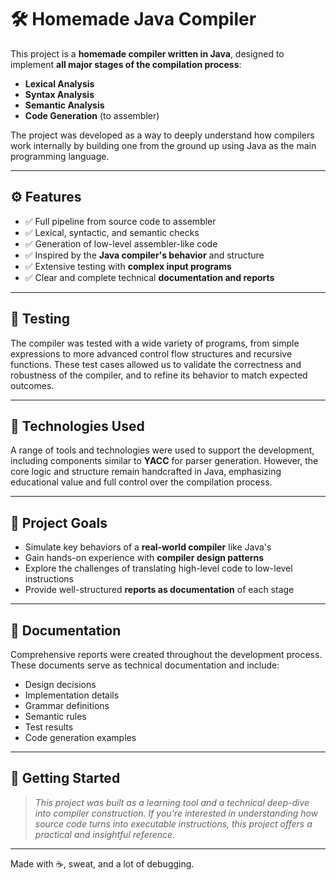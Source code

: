 # 🛠️ Homemade Java Compiler

This project is a **homemade compiler written in Java**, designed to implement **all major stages of the compilation process**:  
- **Lexical Analysis**  
- **Syntax Analysis**  
- **Semantic Analysis**  
- **Code Generation** (to assembler)

The project was developed as a way to deeply understand how compilers work internally by building one from the ground up using Java as the main programming language.

---

## ⚙️ Features

- ✅ Full pipeline from source code to assembler
- ✅ Lexical, syntactic, and semantic checks
- ✅ Generation of low-level assembler-like code
- ✅ Inspired by the **Java compiler's behavior** and structure
- ✅ Extensive testing with **complex input programs**
- ✅ Clear and complete technical **documentation and reports**

---

## 🧪 Testing

The compiler was tested with a wide variety of programs, from simple expressions to more advanced control flow structures and recursive functions. These test cases allowed us to validate the correctness and robustness of the compiler, and to refine its behavior to match expected outcomes.

---

## 🧰 Technologies Used

A range of tools and technologies were used to support the development, including components similar to **YACC** for parser generation. However, the core logic and structure remain handcrafted in Java, emphasizing educational value and full control over the compilation process.

---

## 🎯 Project Goals

- Simulate key behaviors of a **real-world compiler** like Java's
- Gain hands-on experience with **compiler design patterns**
- Explore the challenges of translating high-level code to low-level instructions
- Provide well-structured **reports as documentation** of each stage

---

## 📄 Documentation

Comprehensive reports were created throughout the development process. These documents serve as technical documentation and include:

- Design decisions
- Implementation details
- Grammar definitions
- Semantic rules
- Test results
- Code generation examples

---

## 🚀 Getting Started

> _This project was built as a learning tool and a technical deep-dive into compiler construction. If you're interested in understanding how source code turns into executable instructions, this project offers a practical and insightful reference._

---

Made with ☕, sweat, and a lot of debugging.